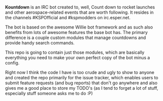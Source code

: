 **Kountdown** is an IRC bot created to, well, Count down to rocket launches and other aerospace-related events that are worth following. It resides in the channels #KSPOfficial and #kspmodders on irc.esper.net. 

The bot is based on the awesome Willie bot framework and as such also benefits from lots of awesome features the base bot has. The primary difference is a couple custom modules that manage countdowns and provide handy search commands.

This repo is going to contain just those modules, which are basically everything you need to make your own perfect copy of the bot minus a config.

Right now I think the code I have is too crude and ugly to show to anyone and created the repo primarily for the issue tracker, which enables users to submit feature requests (and bug reports) that don't go anywhere and also gives me a good place to store my TODO's (as I tend to forget a lot of stuff, especially stuff someone asks me to do :P)
